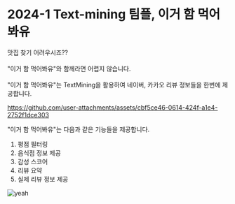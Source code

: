 # 2024-1 Text-mining 팀플, 이거 함 먹어봐유
맛집 찾기 어려우시죠??<br><br>
"이거 함 먹어봐유"와 함께라면 어렵지 않습니다. <br><br>
"이거 함 먹어봐유"는 TextMining을 활용하여 네이버, 카카오 리뷰 정보들을 한번에 제공합니다.<br>


https://github.com/user-attachments/assets/cbf5ce46-0614-424f-a1e4-2752f1dce303



"이거 함 먹어봐유"는 다음과 같은 기능들을 제공합니다.
1. 평점 필터링
2. 음식점 정보 제공
3. 감성 스코어
4. 리뷰 요약
5. 실제 리뷰 정보 제공 <br>


![yeah](https://github.com/user-attachments/assets/60b216e6-0b94-4a3e-93ac-56ca7d5a0d08)








